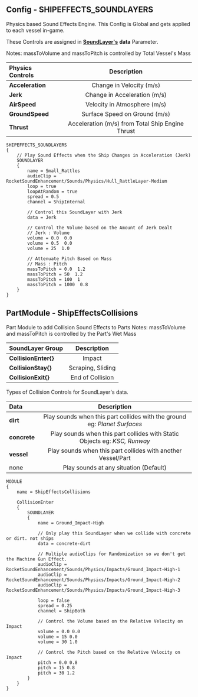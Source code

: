 ## Config - SHIPEFFECTS_SOUNDLAYERS
Physics based Sound Effects Engine. This Config is Global and gets applied to each vessel in-game.

These Controls are assigned in [**SoundLayer's**](https://github.com/ensou04/RocketSoundEnhancement/wiki/SoundLayer) **data** Parameter.

Notes: massToVolume and massToPitch is controlled by Total Vessel's Mass

| Physics Controls | Description | 
| :------------- | :----------: |
| **Acceleration** | Change in Velocity (m/s) |
| **Jerk** | Change in Acceleration (m/s) |
| **AirSpeed** | Velocity in Atmosphere (m/s) |
| **GroundSpeed** | Surface Speed on Ground (m/s) |
| **Thrust** | Acceleration (m/s) from Total Ship Engine Thrust |

    SHIPEFFECTS_SOUNDLAYERS
    {
	    // Play Sound Effects when the Ship Changes in Acceleration (Jerk)
	    SOUNDLAYER
	    {
		    name = Small_Rattles
		    audioClip = RocketSoundEnhancement/Sounds/Physics/Hull_RattleLayer-Medium
		    loop = true
		    loopAtRandom = true
		    spread = 0.5
		    channel = ShipInternal
		    
		    // Control this SoundLayer with Jerk
		    data = Jerk
		    
		    // Control the Volume based on the Amount of Jerk Dealt
		    // Jerk : Volume
		    volume = 0.0  0.0
		    volume = 0.5  0.0
		    volume = 25  1.0
		    
		    // Attenuate Pitch Based on Mass
		    // Mass : Pitch
		    massToPitch = 0.0  1.2
		    massToPitch = 50  1.2
		    massToPitch = 100  1
		    massToPitch = 1000  0.8
		}
	}


## PartModule - ShipEffectsCollisions
Part Module to add Collision Sound Effects to Parts
Notes: massToVolume and massToPitch is controlled by the Part's Wet Mass

| SoundLayer Group | Description | 
| :------------- | :----------: |
| **CollisionEnter{}** | Impact |
| **CollisionStay{}** | Scraping, Sliding |
| **CollisionExit{}** | End of Collision |

Types of Collision Controls for SoundLayer's data.

| Data | Description | 
| :------------- | :----------: |
| **dirt** | Play sounds when this part collides with the ground eg: *Planet Surfaces* |
| **concrete** | Play sounds when this part collides with Static Objects eg: *KSC, Runway* |
| **vessel** | Play sounds when this part collides with another Vessel/Part |
| none | Play sounds at any situation (Default) |

    MODULE
    {
	    name = ShipEffectsCollisions

		CollisionEnter
		{
			SOUNDLAYER
			{
				name = Ground_Impact-High
				
				// Only play this SoundLayer when we collide with concrete or dirt. not ships
				data = concrete-dirt
				
				// Multiple audioClips for Randomization so we don't get the Machine Gun Effect.
				audioClip = RocketSoundEnhancement/Sounds/Physics/Impacts/Ground_Impact-High-1
				audioClip = RocketSoundEnhancement/Sounds/Physics/Impacts/Ground_Impact-High-2
				audioClip = RocketSoundEnhancement/Sounds/Physics/Impacts/Ground_Impact-High-3
								    
				loop = false
				spread = 0.25
				channel = ShipBoth
				
				// Control the Volume based on the Relative Velocity on Impact
				volume = 0.0 0.0
				volume = 15 0.0
				volume = 30 1.0
				
				// Control the Pitch based on the Relative Velocity on Impact
				pitch = 0.0 0.8
				pitch = 15 0.8
				pitch = 30 1.2
			}
		}
	}

